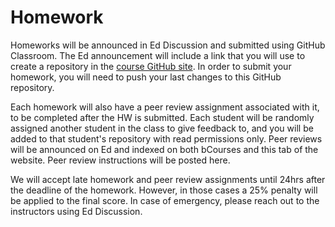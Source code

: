 # Homework

Homeworks will be announced in Ed Discussion and submitted using GitHub Classroom. The Ed announcement will include a link that you will use to create a 
repository in the [course GitHub site](https://github.com/UCB-stat-159-s25). In order to submit your homework, you will need to push your last changes to 
this GitHub repository.

Each homework will also have a peer review assignment associated with it, to be completed after the HW is submitted. Each student will be randomly assigned another student in the class to give feedback to, and you will be added to that student's repository with read permissions only. Peer reviews will be announced on Ed and indexed on both bCourses and this tab of the website. Peer review instructions will be posted here.

We will accept late homework and peer review assignments until 24hrs after the deadline of the homework. However, in those cases a 25% penalty will be applied to the final score. In case of emergency, please reach out to the instructors using Ed Discussion.